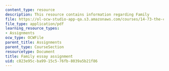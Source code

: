 ```yaml
---
content_type: resource
description: This resource contains information regarding Family
file: https://ol-ocw-studio-app-qa.s3.amazonaws.com/courses/14-73-the-challenge-of-world-poverty-spring-2011/c823e95cba9915c576fb8039a5b21f86_MIT14_73S11_family.pdf
file_type: application/pdf
learning_resource_types:
- Assignments
ocw_type: OCWFile
parent_title: Assignments
parent_type: CourseSection
resourcetype: Document
title: Family essay assignment
uid: c823e95c-ba99-15c5-76fb-8039a5b21f86
---
```

